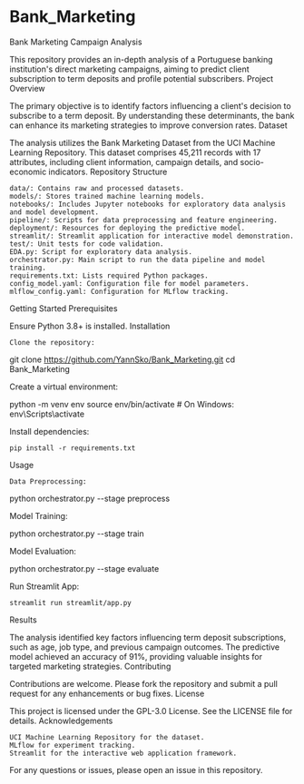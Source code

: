 # Bank_Marketing
Bank Marketing Campaign Analysis

This repository provides an in-depth analysis of a Portuguese banking institution's direct marketing campaigns, aiming to predict client subscription to term deposits and profile potential subscribers.
Project Overview

The primary objective is to identify factors influencing a client's decision to subscribe to a term deposit. By understanding these determinants, the bank can enhance its marketing strategies to improve conversion rates.
Dataset

The analysis utilizes the Bank Marketing Dataset from the UCI Machine Learning Repository. This dataset comprises 45,211 records with 17 attributes, including client information, campaign details, and socio-economic indicators.
Repository Structure

    data/: Contains raw and processed datasets.
    models/: Stores trained machine learning models.
    notebooks/: Includes Jupyter notebooks for exploratory data analysis and model development.
    pipeline/: Scripts for data preprocessing and feature engineering.
    deployment/: Resources for deploying the predictive model.
    streamlit/: Streamlit application for interactive model demonstration.
    test/: Unit tests for code validation.
    EDA.py: Script for exploratory data analysis.
    orchestrator.py: Main script to run the data pipeline and model training.
    requirements.txt: Lists required Python packages.
    config_model.yaml: Configuration file for model parameters.
    mlflow_config.yaml: Configuration for MLflow tracking.

Getting Started
Prerequisites

Ensure Python 3.8+ is installed.
Installation

    Clone the repository:

git clone https://github.com/YannSko/Bank_Marketing.git
cd Bank_Marketing

Create a virtual environment:

python -m venv env
source env/bin/activate   # On Windows: env\Scripts\activate

Install dependencies:

    pip install -r requirements.txt

Usage

    Data Preprocessing:

python orchestrator.py --stage preprocess

Model Training:

python orchestrator.py --stage train

Model Evaluation:

python orchestrator.py --stage evaluate

Run Streamlit App:

    streamlit run streamlit/app.py

Results

The analysis identified key factors influencing term deposit subscriptions, such as age, job type, and previous campaign outcomes. The predictive model achieved an accuracy of 91%, providing valuable insights for targeted marketing strategies.
Contributing

Contributions are welcome. Please fork the repository and submit a pull request for any enhancements or bug fixes.
License

This project is licensed under the GPL-3.0 License. See the LICENSE file for details.
Acknowledgements

    UCI Machine Learning Repository for the dataset.
    MLflow for experiment tracking.
    Streamlit for the interactive web application framework.

For any questions or issues, please open an issue in this repository.
